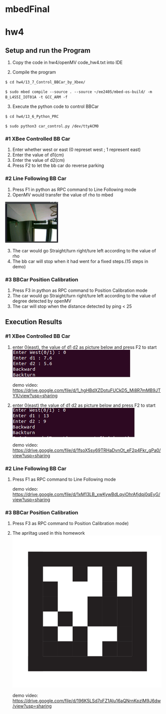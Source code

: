 # mbedFinal
# hw4

## Setup and run the Program 

   1. Copy the code in hw4/openMV code_hw4.txt into IDE
    
   2.  Compile the program
   
   `$ cd hw4/13_7_Control_BBCar_by_Xbee/`
   
   `$ sudo mbed compile --source . --source ~/ee2405/mbed-os-build/ -m B_L4S5I_IOT01A -t GCC_ARM -f`
   
   3.  Execute the python code to control BBCar
   
   `$ cd hw4/13_6_Python_PRC`
   
   `$ sudo python3 car_control.py /dev/ttyACM0`
   
###   #1 XBee Controlled BB Car
  
  1. Enter whether west or east (0 represet west ; 1 represent east)
  2. Enter the value of d1(cm)
  3. Enter the value of d2(cm)
  4. Press F2 to let the bb car do reverse parking
  

###   #2 Line Following BB Car

  1. Press F1 in python as RPC command to Line Following mode 
  2. OpenMV would transfer the value of rho to mbed 
  
  ![](openMV.png)
  
  3.  The car would go Straight/turn right/ture left according to the value of rho   
  4.  The bb car will stop when it had went for a fixed steps.(15 steps in demo)

###   #3 BBCar Position Calibration
   
  1. Press F3 in python as RPC command to Position Calibration mode
  2. The car would go Straight/turn right/ture left according to the value of degree detected by openMV
  3. The car will stop when the distance detected by ping < 25
  

## Execution Results

###   #1 XBee Controlled BB Car
1. enter 0(east), the value of d1 d2 as picture below and press F2 to start
    ![](part1-2.png)
  
    demo video:
    https://drive.google.com/file/d/1_hgHBdXZDotuFUCkD5_Mi8R7mMB9JTYX/view?usp=sharing
  
2. enter 0(east) the value of d1 d2 as picture below and press F2 to start
    ![](part1-1.png)
  
    demo video: 
    https://drive.google.com/file/d/1fsoX5sy69TRHaDvnOt_eF2p4Fkr_gPa0/view?usp=sharing


###   #2 Line Following BB Car
1. Press F1 as RPC command to Line Following mode

    demo video:
    https://drive.google.com/file/d/1xM13LB_xwKywBdLqyiOhrAfjdqj0qEyG/view?usp=sharing


###   #3 BBCar Position Calibration

1. Press F3 as RPC command to Position Calibration mode)
2. The apriltag used in this homework
![](tag_36h11.png)

    demo video:
    https://drive.google.com/file/d/196K5LSd7oFZ1Alu16aQNrnKpzlM9J6dw/view?usp=sharing
